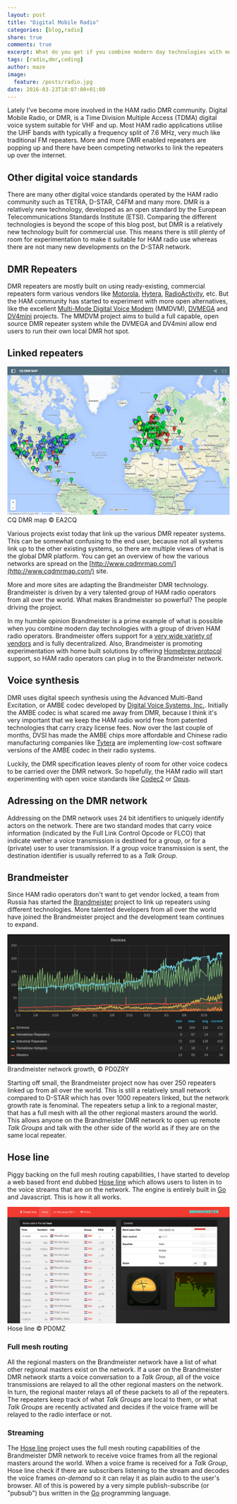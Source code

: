```yaml
---
layout: post
title: "Digital Mobile Radio"
categories: [blog,radio]
share: true
comments: true
excerpt: What do you get if you combine modern day technologies with motivated HAMs?
tags: [radio,dmr,coding]
author: maze
image:
  feature: /posts/radio.jpg
date: 2016-03-23T10:07:00+01:00
---
```

Lately I've become more involved in the HAM radio DMR community. Digital
Mobile Radio, or DMR, is a Time Division Multiple Access (TDMA) digital voice
system suitable for VHF and up. Most HAM radio applications utilise the UHF
bands with typically a frequency split of 7.6 MHz, very much like traditional
FM repeaters. More and more DMR enabled repeaters are popping up and there have
been competing networks to link the repeaters up over the internet.

## Other digital voice standards

There are many other digital voice standards operated by the HAM radio
community such as TETRA, D-STAR, C4FM and many more. DMR is a relatively new
technology, developed as an open standard by the European Telecommunications
Standards Institute (ETSI). Comparing the different technologies is beyond
the scope of this blog post, but DMR is a relatively new technology built
for commercial use. This means there is still plenty of room for
experimentation to make it suitable for HAM radio use whereas there are not
many new developments on the D-STAR network.

## DMR Repeaters

DMR repeaters are mostly built on using ready-existing, commercial repeaters
form various vendors like [Motorola][], [Hytera][], [RadioActivity][], etc.
But the HAM community has started to experiment with more open alternatives,
like the excellent [Multi-Mode Digital Voice Modem][] (MMDVM), [DVMEGA][]
and [DV4mini][] projects. The MMDVM project aims to build a full capable,
open source DMR repeater system while the DVMEGA and DV4mini allow end users
to run their own local DMR hot spot.

## Linked repeaters

<div class="post-image-large">
	<a href="http://www.cqdmrmap.com/"><img src="/images/cqdmrmap.png" alt="CQ DMR map"></a>
	<label>CQ DMR map &copy; EA2CQ</label>
</div>

Various projects exist today that link up the various DMR repeater systems.
This can be somewhat confusing to the end user, because not all systems link up
to the other existing systems, so there are multiple views of what is the
global DMR platform. You can get an overview of how the various networks are
spread on the [http://www.cqdmrmap.com/](http://www.cqdmrmap.com/) site.

More and more sites are adapting the Brandmeister DMR technology. Brandmeister
is driven by a very talented group of HAM radio operators from all over the
world. What makes Brandmeister so powerful? The people driving the project.

In my humble opinion Brandmeister is a prime example of what is possible
when you combine modern day technologies with a group of driven HAM radio
operators. Brandmeister offers support for a [very wide variety of
vendors](http://www.dstar.su/tools/panel/list.htm) and is fully decentralized.
Also, Brandmeister is promoting experimentation with home built solutions by
offering [Homebrew protocol](https://bm.pd0zry.nl/index.php/Protocols)
support, so HAM radio operators can plug in to the Brandmeister network.

## Voice synthesis

DMR uses digital speech synthesis using the Advanced Multi-Band Excitation, or
AMBE codec developed by [Digital Voice Systems, Inc.](http://www.dvsinc.com).
Initially the AMBE codec is what scared me away from DMR, because I think it's
very important that we keep the HAM radio world free from patented technologies
that carry crazy license fees. Now over the last couple of months, DVSI has
made the AMBE chips more affordable and Chinese radio manufacturing companies
like [Tytera][] are implementing low-cost software versions of the AMBE codec
in their radio systems.

Luckily, the DMR specification leaves plenty of room for other voice codecs to
be carried over the DMR network. So hopefully, the HAM radio will start
experimenting with open voice standards like [Codec2][] or [Opus][].

## Adressing on the DMR network

Addressing on the DMR network uses 24 bit identifiers to uniquely identify
actors on the network. There are two standard modes that carry voice
information (indicated by the Full Link Control Opcode or FLCO) that indicate
wether a voice transmission is destined for a group, or for a (private) user
to user transmission. If a group voice transmission is sent, the destination
identifier is usually referred to as a *Talk Group*.

## Brandmeister

Since HAM radio operators don't want to get vendor locked, a team from Russia
has started the [Brandmeister][] project to link up repeaters using different
technologies. More talented developers from all over the world have joined the
Brandmeister project and the development team continues to expand.

<div class="post-image-large">
	<a href="http://www.brandmeister.network/"><img src="/images/bm-growth.png" title="Brandmeister network growth © PD0ZRY"></a>
	<label>Brandmeister network growth, © PD0ZRY</label>
</div>

Starting off small, the Brandmeister project now has over 250 repeaters linked
up from all over the world. This is still a relatively small network compared
to D-STAR which has over 1000 repeaters linked, but the network growth rate is
fenominal. The repeaters setup a link to a regional master, that
has a full mesh with all the other regional masters around the world. This
allows anyone on the Brandmeister DMR network to open up remote *Talk Groups* 
and talk with the other side of the world as if they are on the same local
repeater.

## Hose line

Piggy backing on the full mesh routing capabilities, I have started to develop
a web based front end dubbed [Hose line][] which allows users to listen in to
the voice streams that are on the network. The engine is entirely built in
[Go][] and Javascript. This is how it all works.

<p>
  <div class="post-image-large">
	<a href="http://hose.brandmeister.network/"><img src="/images/hoseline.png" title="Hose line"></a>
	<label>Hose line &copy; PD0MZ</label>
  </div>
</p>

### Full mesh routing

All the regional masters on the Brandmeister network have a list of what other
regional masters exist on the network. If a user on the Brandmeister DMR network
starts a voice conversation to a *Talk Group*, all of the voice transmissions are
relayed to all the other regional masters on the network. In turn, the regional
master relays all of these packets to all of the repeaters. The repeaters keep
track of what *Talk Groups* are local to them, or what *Talk Groups* are recently
activated and decides if the voice frame will be relayed to the radio interface
or not.

### Streaming

The [Hose line][] project uses the full mesh routing capabilities of the
Brandmeister DMR network to receive voice frames from all the regional masters
around the world. When a voice frame is received for a *Talk Group*, Hose line
check if there are subscribers listening to the stream and decodes the voice
frames *on-demand* so it can relay it as plain audio to the user's browser. All
of this is powered by a very simple publish-subscribe (or "pubsub") bus written
in the [Go][] programming language.

[Motorola]: http://www.motorolasolutions.com/en_us/products/mototrbo-systems/infrastructure.html
[Hytera]: http://www.hytera-mobilfunk.com/dmr/
[RadioActivity]: http://www.radioactivity-tlc.com
[Multi-Mode Digital Voice Modem]: http://mmdvm.blogspot.com
[DVMEGA]: http://www.dvmega.auria.nl
[DV4mini]: http://www.g0hwc.com/dv4mini.html
[Tytera]: http://www.tyt888.com/
[Codec2]: http://www.rowetel.com/blog/?page_id=452
[Opus]: https://www.opus-codec.org/
[Brandmeister]: http://www.brandmeister.network/
[Go]: http://golang.org/
[Hose line]: http://hose.brandmeister.network/